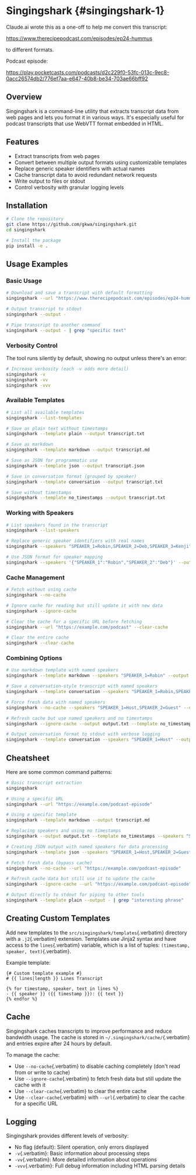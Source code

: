 # Singingshark {#singingshark-1}

Claude.ai wrote this as a one-off to help me convert this transcript:

https://www.therecipepodcast.com/episodes/ep24-hummus

to different formats.


Podcast episode:

https://play.pocketcasts.com/podcasts/d2c229f0-53fc-013c-9ec8-0acc26574db2/776ef7aa-e647-40b8-be34-703ae66bff92





## Overview

Singingshark is a command-line utility that extracts transcript data
from web pages and lets you format it in various ways. It\'s especially
useful for podcast transcripts that use WebVTT format embedded in HTML.

## Features

- Extract transcripts from web pages
- Convert between multiple output formats using customizable templates
- Replace generic speaker identifiers with actual names
- Cache transcript data to avoid redundant network requests
- Write output to files or stdout
- Control verbosity with granular logging levels

## Installation

```bash
# Clone the repository
git clone https://github.com/gkwa/singingshark.git
cd singingshark

# Install the package
pip install -e .
```

## Usage Examples

### Basic Usage

```bash
# Download and save a transcript with default formatting
singingshark --url "https://www.therecipepodcast.com/episodes/ep24-hummus" --output transcript.txt

# Output transcript to stdout
singingshark --output -

# Pipe transcript to another command
singingshark --output - | grep "specific text"
```

### Verbosity Control

The tool runs silently by default, showing no output unless there\'s an
error:

```bash
# Increase verbosity (each -v adds more detail)
singingshark -v
singingshark -vv
singingshark -vvv
```

### Available Templates

```bash
# List all available templates
singingshark --list-templates

# Save as plain text without timestamps
singingshark --template plain --output transcript.txt

# Save as markdown
singingshark --template markdown --output transcript.md

# Save as JSON for programmatic use
singingshark --template json --output transcript.json

# Save in conversation format (grouped by speaker)
singingshark --template conversation --output transcript.txt

# Save without timestamps
singingshark --template no_timestamps --output transcript.txt
```

### Working with Speakers

```bash
# List speakers found in the transcript
singingshark --list-speakers

# Replace generic speaker identifiers with real names
singingshark --speakers "SPEAKER_1=Robin,SPEAKER_2=Deb,SPEAKER_3=Kenji" --output transcript.txt

# Use JSON format for speaker mapping
singingshark --speakers '{"SPEAKER_1":"Robin","SPEAKER_2":"Deb"}' --output transcript.txt
```

### Cache Management

```bash
# Fetch without using cache
singingshark --no-cache

# Ignore cache for reading but still update it with new data
singingshark --ignore-cache

# Clear the cache for a specific URL before fetching
singingshark --url "https://example.com/podcast" --clear-cache

# Clear the entire cache
singingshark --clear-cache
```

### Combining Options

```bash
# Use markdown template with named speakers
singingshark --template markdown --speakers "SPEAKER_1=Robin" --output transcript.md

# Save a conversation-style transcript with named speakers
singingshark --template conversation --speakers "SPEAKER_1=Robin,SPEAKER_2=Deb" --output transcript.txt

# Force fresh data with named speakers
singingshark --no-cache --speakers "SPEAKER_1=Host,SPEAKER_2=Guest" --output transcript.txt

# Refresh cache but use named speakers and no timestamps
singingshark --ignore-cache --output output.txt --template no_timestamps --speakers "SPEAKER_1=Robin,SPEAKER_2=Deb,SPEAKER_3=Kenji"

# Output conversation format to stdout with verbose logging
singingshark --template conversation --speakers "SPEAKER_1=Host" --output - -v
```

## Cheatsheet

Here are some common command patterns:

```bash
# Basic transcript extraction
singingshark

# Using a specific URL
singingshark --url "https://example.com/podcast-episode"

# Using a specific template
singingshark --template markdown --output transcript.md

# Replacing speakers and using no timestamps
singingshark --output output.txt --template no_timestamps --speakers "SPEAKER_1=Robin,SPEAKER_2=Deb,SPEAKER_3=Kenji"

# Creating JSON output with named speakers for data processing
singingshark --template json --speakers "SPEAKER_1=Host,SPEAKER_2=Guest" --output data.json

# Fetch fresh data (bypass cache)
singingshark --no-cache --url "https://example.com/podcast-episode"

# Refresh cache data but still use it to update the cache
singingshark --ignore-cache --url "https://example.com/podcast-episode"

# Output directly to stdout for piping to other tools
singingshark --template plain --output - | grep "interesting phrase"
```

## Creating Custom Templates

Add new templates to the `src/singingshark/templates`{.verbatim}
directory with a `.j2`{.verbatim} extension. Templates use Jinja2 syntax
and have access to the `lines`{.verbatim} variable, which is a list of
tuples: `(timestamp, speaker, text)`{.verbatim}.

Example template:

```jinja
{# Custom template example #}
# {{ lines|length }} Lines Transcript

{% for timestamp, speaker, text in lines %}
- {{ speaker }} ({{ timestamp }}): {{ text }}
{% endfor %}
```

## Cache

Singingshark caches transcripts to improve performance and reduce
bandwidth usage. The cache is stored in
`~/.singingshark/cache/`{.verbatim} and entries expire after 24 hours by
default.

To manage the cache:

- Use `--no-cache`{.verbatim} to disable caching completely (don\'t read
  from or write to cache)
- Use `--ignore-cache`{.verbatim} to fetch fresh data but still update
  the cache with it
- Use `--clear-cache`{.verbatim} to clear the entire cache
- Use `--clear-cache`{.verbatim} with `--url`{.verbatim} to clear the
  cache for a specific URL

## Logging

Singingshark provides different levels of verbosity:

- No flag (default): Silent operation, only errors displayed
- `-v`{.verbatim}: Basic information about processing steps
- `-vv`{.verbatim}: More detailed information about operations
- `-vvv`{.verbatim}: Full debug information including HTML parsing
  details
